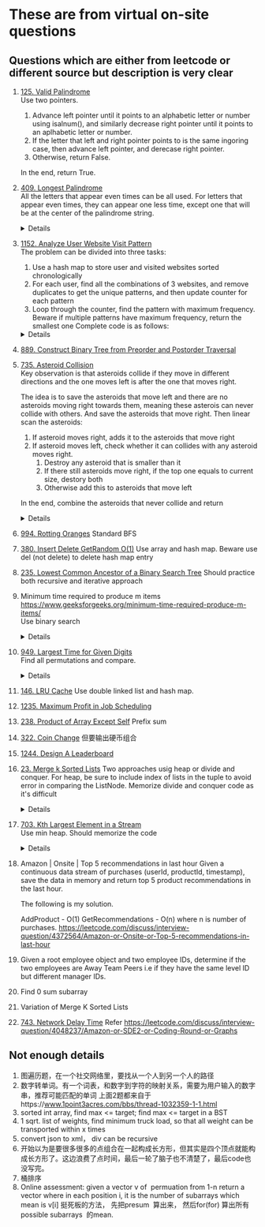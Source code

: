 # These are from virtual on-site questions
## Questions which are either from leetcode or different source but description is very clear
1. [125. Valid Palindrome](https://leetcode.com/problems/valid-palindrome)  
   Use two pointers.  
   1. Advance left pointer until it points to an alphabetic letter or number using isalnum(), and similarly decrease right pointer until it points to an aplhabetic letter or number.
   2. If the letter that left and right pointer points to is the same ingoring case, then advance left pointer, and derecase right pointer.
   3. Otherwise, return False.
 
   In the end, return True.
3. [409. Longest Palindrome](https://leetcode.com/problems/longest-palindrome)  
   All the letters that appear even times can be all used. For letters that appear even times, they can appear one less time, except one that will be at the center of the palindrome string. 
   <details>

   ```python
    def longestPalindrome(self, s: str) -> int:
        result = 0
        counter = Counter(s)
        hasOddFreq = False
        for freq in counter.values():
            if freq % 2 == 0:
                result += freq
            else:
                hasOddFreq = True
                result += freq - 1

        if hasOddFreq:
            result += 1
        
        return result
   ```
   </details>
5. [1152. Analyze User Website Visit Pattern](https://leetcode.com/problems/analyze-user-website-visit-pattern)  
   The problem can be divided into three tasks:
    1. Use a hash map to store user and visited websites sorted chronologically
    2. For each user, find all the combinations of 3 websites, and remove duplicates to get the unique patterns, and then update counter for each pattern  
    3. Loop through the counter, find the pattern with maximum frequency. Beware if multiple patterns have maximum frequency, return the smallest one
    Complete code is as follows:
    <details>

     ```python
     from collections import defaultdict, Counter
     import itertools
     
     def mostVisitedPattern(username, timestamp, website):
         userSitesMap = defaultdict(list)
         for user, timestamp, site in sorted(zip(username, timestamp, website), key = lambda x: (x[0], x[1])):
             userSitesMap[user].append(site)
         
         counter = Counter()
         TUPLE_ELEMENTS = 3
         for user, sites in userSitesMap.items():
             for pattern in set(itertools.combinations(sites, TUPLE_ELEMENTS)):
                     counter[pattern] += 1
         
         maxFreq = 0
         result = None
         for pattern, freq in counter.items():
             if freq > maxFreq:
                 maxFreq = freq
                 result = pattern
             elif freq == maxFreq and pattern < result:
                 result = pattern
         return result
     
     username =["joe","joe","joe","james","james","james","james","mary","mary","mary"]
     timestamp = [1,2,3,4,5,6,7,8,9,10]
     website = ["home","about","career","home","cart","maps","home","home","about","career"]
     print(mostVisitedPattern(username, timestamp, website))
     ```
    </details>
6. [889. Construct Binary Tree from Preorder and Postorder Traversal](https://leetcode.com/problems/construct-binary-tree-from-preorder-and-postorder-traversal)
7. [735. Asteroid Collision](https://leetcode.com/problems/asteroid-collision)  
   Key observation is that asteroids collide if they move in different directions and the one moves left is after the one that moves right.   

   The idea is to save the asteroids that move left and there are no asteroids moving right towards them, meaning these asterois can never collide with others. And save the asteroids that move right.      Then linear scan the asteroids:  
   1. If asteroid moves right, adds it to the asteroids that move right
   2. If asteroid moves left, check whether it can collides with any asteroid moves right.  
      1. Destroy any asteroid that is smaller than it
      2. If there still asteroids move right, if the top one equals to current size, destory both
      3. Otherwise add this to asteroids that move left
           
   In the end, combine the asteroids that never collide and return
   <details>

   ```python
    def asteroidCollision(self, asteroids: List[int]) -> List[int]:
        asteroid_move_right = []
        asteroid_move_left = []
        for asteroid in asteroids:
            if asteroid > 0:
                asteroid_move_right.append(asteroid)
            else:
                asteroidSize = abs(asteroid)
                while asteroid_move_right and asteroid_move_right[-1] < asteroidSize:
                    asteroid_move_right.pop()
                
                if asteroid_move_right:
                    if asteroid_move_right[-1] == asteroidSize:
                        asteroid_move_right.pop()
                else:
                    asteroid_move_left.append(asteroid)

        return asteroid_move_left + asteroid_move_right   
   ```
   </details>
8. [994. Rotting Oranges](https://leetcode.com/problems/rotting-oranges)
   Standard BFS
10. [380. Insert Delete GetRandom O(1)](https://leetcode.com/problems/insert-delete-getrandom-o1/)
    Use array and hash map. Beware use del (not delete) to delete hash map entry
    
12. [235. Lowest Common Ancestor of a Binary Search Tree](https://leetcode.com/problems/lowest-common-ancestor-of-a-binary-search-tree)
    Should practice both recursive and iterative approach  
14. Minimum time required to produce m items https://www.geeksforgeeks.org/minimum-time-required-produce-m-items/  
    Use binary search  
    <details>
       
    ```python
      def is_feasible(time_to_create_item, time_allowed, items_count):
          items_created = 0
          for time in time_to_create_item:
              items_created += time_allowed // time
              if items_created >= items_count:
                  return True
          return False
      
      def get_min_time(time_to_create_item, items_count):
          low = 0
          high = max(time_to_create_item) * items_count
          result = -1
          while low <= high:
              mid = low + (high - low) // 2
              if is_feasible(time_to_create_item, mid, items_count):
                  result = mid
                  high = mid - 1
              else:
                  low = mid + 1
          
          return result
      
      print(get_min_time([1, 2, 3], 11))
      print(get_min_time([5, 6], 11))       
    ```
    </details>
16. [949. Largest Time for Given Digits](https://leetcode.com/problems/largest-time-for-given-digits)  
    Find all permutations and compare.  
    <details>
       
    ```python
        def largestTimeFromDigits(self, arr: List[int]) -> str:
        result = ""
        for permutation in itertools.permutations(arr):
            hour = permutation[0] * 10 + permutation[1]
            minute = permutation[2] * 10 + permutation[3]
            if hour <= 23 and minute <= 59:
                time = str(permutation[0]) + str(permutation[1]) + ":" + str(permutation[2]) + str(permutation[3])
                result = max(result, time)
        
        return result
    ```
    </details>
18. [146. LRU Cache](https://leetcode.com/problems/lru-cache)
    Use double linked list and hash map.   
20. [1235. Maximum Profit in Job Scheduling](https://leetcode.com/problems/maximum-profit-in-job-scheduling)
21. [238. Product of Array Except Self](https://leetcode.com/problems/product-of-array-except-self)
    Prefix sum
22. [322. Coin Change](https://leetcode.com/problems/coin-change) 但要输出硬币组合
23. [1244. Design A Leaderboard](https://leetcode.com/problems/design-a-leaderboard)
24. [23. Merge k Sorted Lists](https://leetcode.com/problems/merge-k-sorted-lists)
    Two approaches usig heap or divide and conquer. For heap, be sure to include index of lists in the tuple to avoid error in comparing the ListNode. Memorize divide and conquer code as it's difficult
    <details>
       
    ```python
        def mergeKLists(self, lists: List[Optional[ListNode]]) -> Optional[ListNode]:
        if not lists:
            return None
        
        return self.mergeKListsHelper(lists, 0, len(lists) - 1)
    
    def mergeKListsHelper(self, lists, start, end):
        if start > end:
            return None
        if start == end:
            return lists[start]
        if start + 1 == end:
            return self.mergeTwoLists(lists[start], lists[end])
        
        mid = start + (end - start) // 2
        lower = self.mergeKListsHelper(lists, start, mid)
        upper = self.mergeKListsHelper(lists, mid + 1, end)
        return self.mergeTwoLists(lower, upper)

    def mergeTwoLists(self, list1, list2):
        dummyHead = ListNode(-1)
        current = dummyHead
        while list1 and list2:
            if list1.val <= list2.val:
                current.next = list1
                list1 = list1.next
            else:
                current.next = list2
                list2 = list2.next
            current = current.next
        
        current.next = list1 or list2
        return dummyHead.next
        
    ```
    </details>
26. [703. Kth Largest Element in a Stream](https://leetcode.com/problems/kth-largest-element-in-a-stream)  
    Use min heap. Should memorize the code
    <details>

    ```python
    def __init__(self, k: int, nums: List[int]):
        self.heap = []
        self.size = k
        for n in nums:
            self.add(n)
     

    def add(self, val: int) -> int:
        heapq.heappush(self.heap, val)
        if len(self.heap) > self.size:
            heapq.heappop(self.heap)
        
        return self.heap[0]
    ```
    </details>
27. Amazon | Onsite | Top 5 recommendations in last hour
    Given a continuous data stream of purchases (userId, productId, timestamp), save the data in memory and return top 5 product recommendations in the last hour.
    
   
       The following is my solution.
       
       AddProduct - O(1)
       GetRecommendations - O(n) where n is number of purchases.
         https://leetcode.com/discuss/interview-question/4372564/Amazon-or-Onsite-or-Top-5-recommendations-in-last-hour
28. Given a root employee object and two employee IDs, determine if the two employees are Away Team Peers i.e if they have the same level ID but different manager IDs.
29. Find 0 sum subarray
30. Variation of Merge K Sorted Lists
31. [743. Network Delay Time](https://leetcode.com/problems/network-delay-time) Refer https://leetcode.com/discuss/interview-question/4048237/Amazon-or-SDE2-or-Coding-Round-or-Graphs


## Not enough details
1. 图遍历题，在一个社交网络里，要找从一个人到另一个人的路径
2.  数字转单词。有一个词表，和数字到字符的映射关系，需要为用户输入的数字串，推荐可能匹配的单词
   上面2题都来自于https://www.1point3acres.com/bbs/thread-1032359-1-1.html
2. sorted int array, find max <= target; find max <= target in a BST
2. 1 sqrt. list of weights, find minimum truck load, so that all weight can be transported within x times
1. convert json to xml， div can be recursive
2. 开始以为是要很多很多的点组合在一起构成长方形，但其实是四个顶点就能构成长方形了。这边浪费了点时间，最后一轮了脑子也不清楚了，最后code也没写完。
3. 桶排序
4. Online assessment: given a vector v of  permuation from 1-n
return a vector where in each position i, it is the number of subarrays which mean is v[i]
挺死板的方法， 先把presum  算出来， 然后for(for) 算出所有possible subarrays  的mean.



